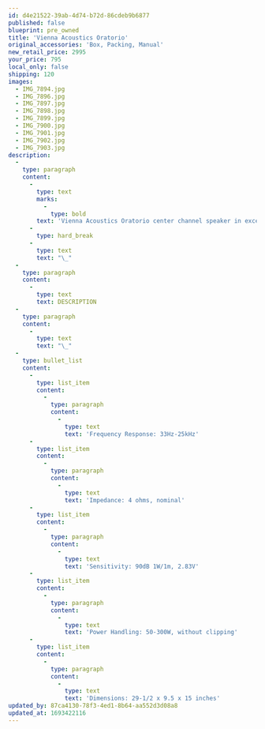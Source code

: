```yaml
---
id: d4e21522-39ab-4d74-b72d-86cdeb9b6877
published: false
blueprint: pre_owned
title: 'Vienna Acoustics Oratorio'
original_accessories: 'Box, Packing, Manual'
new_retail_price: 2995
your_price: 795
local_only: false
shipping: 120
images:
  - IMG_7894.jpg
  - IMG_7896.jpg
  - IMG_7897.jpg
  - IMG_7898.jpg
  - IMG_7899.jpg
  - IMG_7900.jpg
  - IMG_7901.jpg
  - IMG_7902.jpg
  - IMG_7903.jpg
description:
  -
    type: paragraph
    content:
      -
        type: text
        marks:
          -
            type: bold
        text: 'Vienna Acoustics Oratorio center channel speaker in excellent condition with original box and packing. Unit sold new for $2,995.00. Cherry finish.'
      -
        type: hard_break
      -
        type: text
        text: "\_"
  -
    type: paragraph
    content:
      -
        type: text
        text: DESCRIPTION
  -
    type: paragraph
    content:
      -
        type: text
        text: "\_"
  -
    type: bullet_list
    content:
      -
        type: list_item
        content:
          -
            type: paragraph
            content:
              -
                type: text
                text: 'Frequency Response: 33Hz-25kHz'
      -
        type: list_item
        content:
          -
            type: paragraph
            content:
              -
                type: text
                text: 'Impedance: 4 ohms, nominal'
      -
        type: list_item
        content:
          -
            type: paragraph
            content:
              -
                type: text
                text: 'Sensitivity: 90dB 1W/1m, 2.83V'
      -
        type: list_item
        content:
          -
            type: paragraph
            content:
              -
                type: text
                text: 'Power Handling: 50-300W, without clipping'
      -
        type: list_item
        content:
          -
            type: paragraph
            content:
              -
                type: text
                text: 'Dimensions: 29-1/2 x 9.5 x 15 inches'
updated_by: 87ca4130-78f3-4ed1-8b64-aa552d3d08a8
updated_at: 1693422116
---
```

